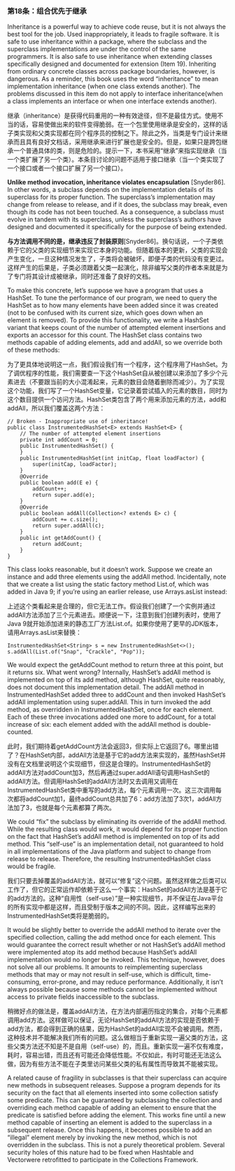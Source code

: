 ### 第18条：组合优先于继承

Inheritance is a powerful way to achieve code reuse, but it is not always the best tool for the job. Used inappropriately, it leads to fragile software. It is safe to use inheritance within a package, where the subclass and the superclass implementations are under the control of the same programmers. It is also safe to use inheritance when extending classes specifically designed and documented for extension \(Item 19\). Inheriting from ordinary concrete classes across package boundaries, however, is dangerous. As a reminder, this book uses the word “inheritance” to mean implementation inheritance \(when one class extends another\). The problems discussed in this item do not apply to interface inheritance\(when a class implements an interface or when one interface extends another\).

继承（inheritance）是获得代码重用的一种有效途径，但不是最佳方式。使用不当的话，容易使做出来的软件变得脆弱。在一个包里使用继承是安全的，这样的话子类实现和父类实现都在同个程序员的控制之下。除此之外，当类是专门设计来继承而且具有良好文档话，采用继承来进行扩展也是安全的。但是，如果只是跨包继承一个普通具体的类，则是危险的。提示一下，本书采用“继承”来指实现继承（当一个类扩展了另一个类）。本条目讨论的问题不适用于接口继承（当一个类实现了一个接口或者一个接口扩展了另一个接口）。

**Unlike method invocation, inheritance violates encapsulation** \[Snyder86\]. In other words, a subclass depends on the implementation details of its superclass for its proper function. The superclass’s implementation may change from release to release, and if it does, the subclass may break, even though its code has not been touched. As a consequence, a subclass must evolve in tandem with its superclass, unless the superclass’s authors have designed and documented it specifically for the purpose of being extended.

**与方法调用不同的是，继承违反了封装原则**\[Snyder86\]。换句话说，一个子类依赖于它的父类的实现细节来实现它本身的功能。但随着版本的更新，父类的实现会产生变化，一旦这种情况发生了，子类将会被破坏，即便子类的代码没有变更过。这样产生的后果是，子类必须跟着父类一起演化，除非编写父类的作者本来就是为了专门将其设计成被继承，同时还准备了良好的文档。

To make this concrete, let’s suppose we have a program that uses a HashSet. To tune the performance of our program, we need to query the HashSet as to how many elements have been added since it was created \(not to be confused with its current size, which goes down when an element is removed\). To provide this functionality, we write a HashSet variant that keeps count of the number of attempted element insertions and exports an accessor for this count. The HashSet class contains two methods capable of adding elements, add and addAll, so we override both of these methods:

为了更具体地说明这一点，我们假设我们有一个程序，这个程序用了HashSet。为了调优程序的性能，我们需要查一下这个HashSet自从被创建以来添加了多少个元素进去（不要跟当前的大小混淆起来，元素的数目会随着删除而减少）。为了实现这个功能，我们写了一个HashSet变量，它记录着尝试插入的元素的数目，同时为这个数目提供一个访问方法。HashSet类包含了两个用来添加元素的方法，add和addAll，所以我们覆盖这两个方法：

```
// Broken - Inappropriate use of inheritance!
public class InstrumentedHashSet<E> extends HashSet<E> {
    // The number of attempted element insertions
    private int addCount = 0;
    public InstrumentedHashSet() {
    } 
    public InstrumentedHashSet(int initCap, float loadFactor) {
        super(initCap, loadFactor);
    } 
    @Override 
    public boolean add(E e) {
        addCount++;
        return super.add(e);
    } 
    @Override 
    public boolean addAll(Collection<? extends E> c) {
        addCount += c.size();
        return super.addAll(c);
    } 
    public int getAddCount() {
        return addCount;
    }
}
```

This class looks reasonable, but it doesn’t work. Suppose we create an instance and add three elements using the addAll method. Incidentally, note that we create a list using the static factory method List.of, which was added in Java 9; if you’re using an earlier release, use Arrays.asList instead:

上述这个类看起来是合理的，但它无法工作。假设我们创建了一个实例并通过addAll方法添加了三个元素进去。顺便说一下，注意到我们创建列表时，使用了Java 9就开始添加进来的静态工厂方法List.of。如果你使用了更早的JDK版本，请用Arrays.asList来替换：

```
InstrumentedHashSet<String> s = new InstrumentedHashSet<>();
s.addAll(List.of("Snap", "Crackle", "Pop"));
```

We would expect the getAddCount method to return three at this point, but it returns six. What went wrong? Internally, HashSet’s addAll method is implemented on top of its add method, although HashSet, quite reasonably, does not document this implementation detail. The addAll method in InstrumentedHashSet added three to addCount and then invoked HashSet’s addAll implementation using super.addAll. This in turn invoked the add method, as overridden in InstrumentedHashSet, once for each element. Each of these three invocations added one more to addCount, for a total increase of six: each element added with the addAll method is double-counted.

此时，我们期待着getAddCount方法会返回3，但实际上它返回了6。哪里出错了？在HashSet内部，addAll方法是基于它的add方法来实现的，虽然HashSet并没有在文档里说明这个实现细节，但这是合理的。InstrumentedHashSet的addAll方法对addCount加3，然后再通过super.addAll语句调用HashSet的addAll方法。但调用HashSet的addAll方法时又去调用又调用在InstrumentedHashSet类中重写的add方法，每个元素调用一次。这三次调用每次都将addCount加1，最终addCount总共加了6：add方法加了3次1，addAll方法加了3，也就是每个元素都算了两次。

We could “fix” the subclass by eliminating its override of the addAll method. While the resulting class would work, it would depend for its proper function on the fact that HashSet’s addAll method is implemented on top of its add method. This “self-use” is an implementation detail, not guaranteed to hold in all implementations of the Java platform and subject to change from release to release. Therefore, the resulting InstrumentedHashSet class would be fragile.

我们只要去掉覆盖的addAll方法，就可以“修复”这个问题。虽然这样做之后类可以工作了，但它的正常运作却依赖于这么一个事实：HashSet的addAll方法是基于它的add方法的。这种“自用性（self-use）”是一种实现细节，并不保证在Java平台的所有实现中都是这样，而且受制于版本之间的不同。因此，这样编写出来的InstrumentedHashSet类将是脆弱的。

It would be slightly better to override the addAll method to iterate over the specified collection, calling the add method once for each element. This would guarantee the correct result whether or not HashSet’s addAll method were implemented atop its add method because HashSet’s addAll implementation would no longer be invoked. This technique, however, does not solve all our problems. It amounts to reimplementing superclass methods that may or may not result in self-use, which is difficult, time-consuming, error-prone, and may reduce performance. Additionally, it isn’t always possible because some methods cannot be implemented without access to private fields inaccessible to the subclass.

稍微好点的做法是，覆盖addAll方法，在方法内部遍历指定的集合，对每个元素都调用add方法。这样做可以保证，无论HashSet的addAll方法的实现是否依赖于add方法，都会得到正确的结果，因为HashSet的addAll实现不会被调用。然而，这种技术并不能解决我们所有的问题。这么做相当于重新实现一遍父类的方法，这些父类方法还不知是不是自用（self-use）的，而且。重新实现一遍不仅有难度，耗时，容易出错，而且还有可能还会降低性能。不仅如此，有时可能还无法这么做，因为有些方法不能在子类里访问某些父类的私有属性而导致其不能被实现。

A related cause of fragility in subclasses is that their superclass can acquire new methods in subsequent releases. Suppose a program depends for its security on the fact that all elements inserted into some collection satisfy some predicate. This can be guaranteed by subclassing the collection and overriding each method capable of adding an element to ensure that the predicate is satisfied before adding the element. This works fine until a new method capable of inserting an element is added to the superclass in a subsequent release. Once this happens, it becomes possible to add an “illegal” element merely by invoking the new method, which is not overridden in the subclass. This is not a purely theoretical problem. Several security holes of this nature had to be fixed when Hashtable and Vectorwere retrofitted to participate in the Collections Framework.

